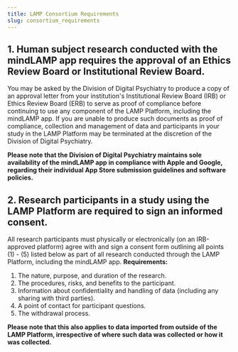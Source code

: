 ```yaml
---
title: LAMP Consortium Requirements
slug: consortium_requirements
---
```


## 1. Human subject research conducted with the mindLAMP app requires the approval of an Ethics Review Board or Institutional Review Board.

You may be asked by the Division of Digital Psychiatry to produce a copy of an approval letter from your institution's Institutional Review Board (IRB) or Ethics Review Board (ERB) to serve as proof of compliance before continuing to use any component of the LAMP Platform, including the mindLAMP app. If you are unable to produce such documents as proof of compliance, collection and management of data and participants in your study in the LAMP Platform may be terminated at the discretion of the Division of Digital Psychiatry.

**Please note that the Division of Digital Psychiatry maintains sole availability of the mindLAMP app in compliance with Apple and Google, regarding their individual App Store submission guidelines and software policies.** 

## 2. Research participants in a study using the LAMP Platform are required to sign an informed consent.

All research participants must physically or electronically (on an IRB-approved platform) agree with and sign a consent form outlining all points (1) - (5) listed below as part of all research conducted through the LAMP Platform, including the mindLAMP app. **Requirements:**

1. The nature, purpose, and duration of the research.
2. The procedures, risks, and benefits to the participant.
3. Information about confidentiality and handling of data (including any sharing with third parties).
4. A point of contact for participant questions.
5. The withdrawal process.

**Please note that this also applies to data imported from outside of the LAMP Platform, irrespective of where such data was collected or how it was collected.**
